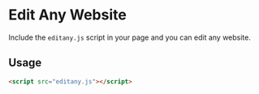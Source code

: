 # Edit Any Website

Include the `editany.js` script in your page and you can edit any website.

## Usage

```html
<script src="editany.js"></script>
```
